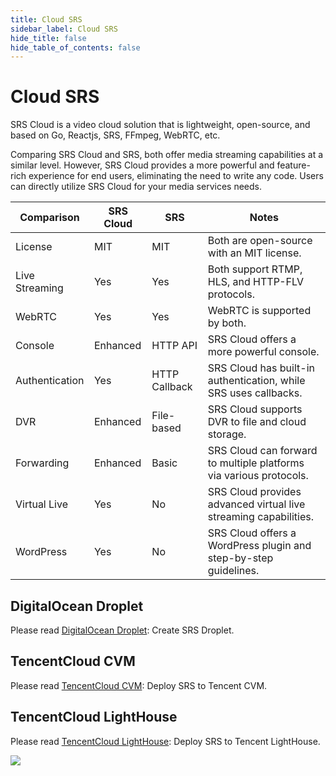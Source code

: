 ```yaml
---
title: Cloud SRS
sidebar_label: Cloud SRS
hide_title: false
hide_table_of_contents: false
---
```


# Cloud SRS

SRS Cloud is a video cloud solution that is lightweight, open-source, and based on Go,
Reactjs, SRS, FFmpeg, WebRTC, etc.

Comparing SRS Cloud and SRS, both offer media streaming capabilities at a similar level.
However, SRS Cloud provides a more powerful and feature-rich experience for end users,
eliminating the need to write any code. Users can directly utilize SRS Cloud for your
media services needs.

| Comparison       | SRS Cloud | SRS           | Notes                                                                |
|------------------|-----------|---------------|----------------------------------------------------------------------|
| License          | MIT       | MIT           | Both are open-source with an MIT license.                          |
| Live Streaming   | Yes       | Yes           | Both support RTMP, HLS, and HTTP-FLV protocols.                      |
| WebRTC           | Yes       | Yes           | WebRTC is supported by both.                                         |
| Console          | Enhanced  | HTTP API      | SRS Cloud offers a more powerful console.                            |
| Authentication   | Yes       | HTTP Callback | SRS Cloud has built-in authentication, while SRS uses callbacks.     |
| DVR              | Enhanced  | File-based    | SRS Cloud supports DVR to file and cloud storage.                    |
| Forwarding       | Enhanced  | Basic         | SRS Cloud can forward to multiple platforms via various protocols.   |
| Virtual Live     | Yes       | No            | SRS Cloud provides advanced virtual live streaming capabilities.     |
| WordPress        | Yes       | No            | SRS Cloud offers a WordPress plugin and step-by-step guidelines.     |

## DigitalOcean Droplet

Please read [DigitalOcean Droplet](https://github.com/ossrs/srs-cloud/wiki/Droplet): Create SRS Droplet.

## TencentCloud CVM

Please read [TencentCloud CVM](https://www.bilibili.com/video/BV1844y1L7dL/): Deploy SRS to Tencent CVM.

## TencentCloud LightHouse

Please read [TencentCloud LightHouse](https://www.bilibili.com/video/BV1844y1L7dL/): Deploy SRS to Tencent LightHouse.

![](https://ossrs.net/gif/v1/sls.gif?site=ossrs.io&path=/lts/doc/en/v6/getting-started-cloud)


